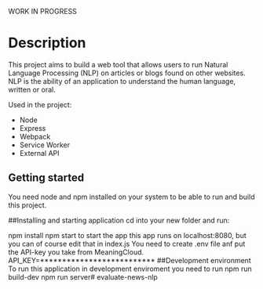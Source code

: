 WORK IN PROGRESS

# Description

This project aims to build a web tool that allows users to run Natural Language Processing (NLP) on articles or blogs found on other websites. NLP is the ability of an application to understand the human language, written or oral.

Used in the project:
- Node
- Express
- Webpack
- Service Worker
- External API

## Getting started

You need node and npm installed on your system to be able to run and build this project.

##Installing and starting application cd into your new folder and run:

npm install
npm start to start the app
this app runs on localhost:8080, but you can of course edit that in index.js
You need to create .env file anf put the API-key you take from MeaningCloud.
API_KEY=************************** ##Development environment
To run this application in development enviroment you need to run
npm run build-dev
npm run server#   e v a l u a t e - n e w s - n l p  
 